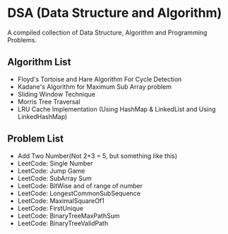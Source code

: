 # DSA (Data Structure and Algorithm)
A compiled collection of Data Structure, Algorithm and Programming Problems.


## Algorithm List

* Floyd's Tortoise and Hare Algorithm For Cycle Detection
* Kadane's Algorithm for Maximum Sub Array problem
* Sliding Window Technique
* Morris Tree Traversal
* LRU Cache Implementation (Using HashMap & LinkedList and Using LinkedHashMap)

## Problem List
* Add Two Number(Not 2+3 = 5, but something like this)
* LeetCode: Single Number
* LeetCode: Jump Game
* LeetCode: SubArray Sum
* LeetCode: BitWise and of range of number
* LeetCode: LongestCommonSubSequence
* LeetCode: MaximalSquareOf1
* LeetCode: FirstUnique
* LeetCode: BinaryTreeMaxPathSum
* LeetCode: BinaryTreeValidPath
